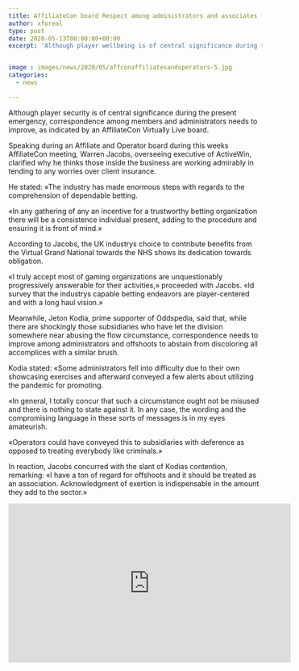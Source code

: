 ```yaml
---
title: AffiliateCon board Respect among administrators and associates fundamental during crisis
author: xforeal 
type: post
date: 2020-05-13T00:00:00+00:00
excerpt: 'Although player wellbeing is of central significance during the present emergency, correspondence among partners and administrators needs to improve, as per an AffiliateCon Virtually Live panel '


image : images/news/2020/05/affconaffiliatesandoperators-5.jpg
categories:
  - news

---
```

Although player security is of central significance during the present emergency, correspondence among members and administrators needs to improve, as indicated by an AffiliateCon Virtually Live board. 

Speaking during an Affiliate and Operator board during this weeks AffiliateCon meeting, Warren Jacobs, overseeing executive of ActiveWin, clarified why he thinks those inside the business are working admirably in tending to any worries over client insurance. 

He stated: &#171;The industry has made enormous steps with regards to the comprehension of dependable betting. 

&#171;In any gathering of any an incentive for a trustworthy betting organization there will be a consistence individual present, adding to the procedure and ensuring it is front of mind.&#187; 

According to Jacobs, the UK industrys choice to contribute benefits from the Virtual Grand National towards the NHS shows its dedication towards obligation. 

&#171;I truly accept most of gaming organizations are unquestionably progressively answerable for their activities,&#187; proceeded with Jacobs. &#171;Id survey that the industrys capable betting endeavors are player-centered and with a long haul vision.&#187; 

Meanwhile, Jeton Kodia, prime supporter of Oddspedia, said that, while there are shockingly those subsidiaries who have let the division somewhere near abusing the flow circumstance, correspondence needs to improve among administrators and offshoots to abstain from discoloring all accomplices with a similar brush. 

Kodia stated: &#171;Some administrators fell into difficulty due to their own showcasing exercises and afterward conveyed a few alerts about utilizing the pandemic for promoting. 

&#171;In general, I totally concur that such a circumstance ought not be misused and there is nothing to state against it. In any case, the wording and the compromising language in these sorts of messages is in my eyes amateurish. 

&#171;Operators could have conveyed this to subsidiaries with deference as opposed to treating everybody like criminals.&#187; 

In reaction, Jacobs concurred with the slant of Kodias contention, remarking: &#171;I have a ton of regard for offshoots and it should be treated as an association. Acknowledgment of exertion is indispensable in the amount they add to the sector.&#187; 

<iframe loading="lazy" allowfullscreen="allowfullscreen" frameborder="0" height="315" src="https://www.youtube.com/embed/wFUujAzqQ_I?start=18589" width="560" />